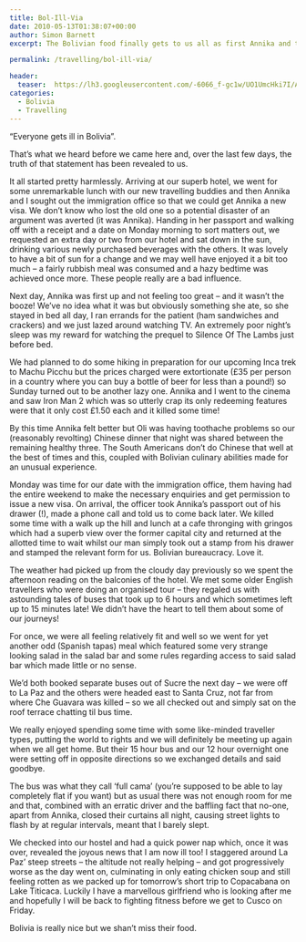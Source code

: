 ```yaml
---
title: Bol-Ill-Via
date: 2010-05-13T01:38:07+00:00
author: Simon Barnett
excerpt: The Bolivian food finally gets to us all as first Annika and then I get ill.

permalink: /travelling/bol-ill-via/

header:
  teaser:  https://lh3.googleusercontent.com/-6066_f-gc1w/UO1UmcHki7I/AAAAAAAAAHQ/wbj4T-V2Yk8/s640/DSC_0021.JPG
categories:
  - Bolivia
  - Travelling
---
```

&#8220;Everyone gets ill in Bolivia&#8221;.

That&#8217;s what we heard before we came here and, over the last few days, the truth of that statement has been revealed to us.

It all started pretty harmlessly. Arriving at our superb hotel, we went for some unremarkable lunch with our new travelling buddies and then Annika and I sought out the immigration office so that we could get Annika a new visa. We don&#8217;t know who lost the old one so a potential disaster of an argument was averted (it was Annika). Handing in her passport and walking off with a receipt and a date on Monday morning to sort matters out, we requested an extra day or two from our hotel and sat down in the sun, drinking various newly purchased beverages with the others. It was lovely to have a bit of sun for a change and we may well have enjoyed it a bit too much &#8211; a fairly rubbish meal was consumed and a hazy bedtime was achieved once more. These people really are a bad influence.

Next day, Annika was first up and not feeling too great &#8211; and it wasn&#8217;t the booze! We&#8217;ve no idea what it was but obviously something she ate, so she stayed in bed all day, I ran errands for the patient (ham sandwiches and crackers) and we just lazed around watching TV. An extremely poor night&#8217;s sleep was my reward for watching the prequel to Silence Of The Lambs just before bed.

We had planned to do some hiking in preparation for our upcoming Inca trek to Machu Picchu but the prices charged were extortionate (£35 per person in a country where you can buy a bottle of beer for less than a pound!) so Sunday turned out to be another lazy one. Annika and I went to the cinema and saw Iron Man 2 which was so utterly crap its only redeeming features were that it only cost £1.50 each and it killed some time!

By this time Annika felt better but Oli was having toothache problems so our (reasonably revolting) Chinese dinner that night was shared between the remaining healthy three. The South Americans don&#8217;t do Chinese that well at the best of times and this, coupled with Bolivian culinary abilities made for an unusual experience.

Monday was time for our date with the immigration office, them having had the entire weekend to make the necessary enquiries and get permission to issue a new visa. On arrival, the officer took Annika&#8217;s passport out of his drawer (!), made a phone call and told us to come back later. We killed some time with a walk up the hill and lunch at a cafe thronging with gringos which had a superb view over the former capital city and returned at the allotted time to wait whilst our man simply took out a stamp from his drawer and stamped the relevant form for us. Bolivian bureaucracy. Love it.

The weather had picked up from the cloudy day previously so we spent the afternoon reading on the balconies of the hotel. We met some older English travellers who were doing an organised tour &#8211; they regaled us with astounding tales of buses that took up to 6 hours and which sometimes left up to 15 minutes late! We didn&#8217;t have the heart to tell them about some of our journeys!

For once, we were all feeling relatively fit and well so we went for yet another odd (Spanish tapas) meal which featured some very strange looking salad in the salad bar and some rules regarding access to said salad bar which made little or no sense.

We&#8217;d both booked separate buses out of Sucre the next day &#8211; we were off to La Paz and the others were headed east to Santa Cruz, not far from where Che Guavara was killed &#8211; so we all checked out and simply sat on the roof terrace chatting til bus time.

We really enjoyed spending some time with some like-minded traveller types, putting the world to rights and we will definitely be meeting up again when we all get home. But their 15 hour bus and our 12 hour overnight one were setting off in opposite directions so we exchanged details and said goodbye.

The bus was what they call &#8216;full cama&#8217; (you&#8217;re supposed to be able to lay completely flat if you want) but as usual there was not enough room for me and that, combined with an erratic driver and the baffling fact that no-one, apart from Annika, closed their curtains all night, causing street lights to flash by at regular intervals, meant that I barely slept.

We checked into our hostel and had a quick power nap which, once it was over, revealed the joyous news that I am now ill too! I staggered around La Paz&#8217; steep streets &#8211; the altitude not really helping &#8211; and got progressively worse as the day went on, culminating in only eating chicken soup and still feeling rotten as we packed up for tomorrow&#8217;s short trip to Copacabana on Lake Titicaca. Luckily I have a marvellous girlfriend who is looking after me and hopefully I will be back to fighting fitness before we get to Cusco on Friday.

Bolivia is really nice but we shan&#8217;t miss their food.
